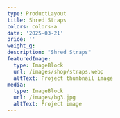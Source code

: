 ```yaml
---
type: ProductLayout
title: Shred Straps
colors: colors-a
date: '2025-03-21'
price: ''
weight_g: 
description: "Shred Straps"
featuredImage:
  type: ImageBlock
  url: /images/shop/straps.webp
  altText: Project thumbnail image
media:
  type: ImageBlock
  url: /images/bg3.jpg
  altText: Project image
---
```

